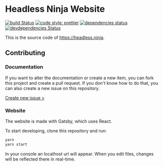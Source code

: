 # Headless Ninja Website

[![build Status](https://img.shields.io/travis/headless-ninja/website/master.svg?style=flat-square)](https://travis-ci.org/headless-ninja/website)
[![code style: prettier](https://img.shields.io/badge/code_style-prettier-ff69b4.svg?style=flat-square)](https://github.com/prettier/prettier)
[![dependencies status](https://img.shields.io/david/headless-ninja/website.svg?style=flat-square)](https://david-dm.org/headless-ninja/website)
[![devdependencies Status](https://img.shields.io/david/dev/headless-ninja/website.svg?style=flat-square)](https://david-dm.org/headless-ninja/website?type=dev)

This is the source code of <https://headless.ninja>.

## Contributing

### Documentation

If you want to alter the documentation or create a new item, you can fork this project and create a pull request. If you don't know how to do that, you can also create a new issue on this repository.

[Create new issue >](https://github.com/headless-ninja/website/issues/new)

### Website

The website is made with Gatsby, which uses React.

To start developing, clone this repository and run:

```bash
yarn
yarn start
```

In your console an localhost url will appear. When you edit files, changes will be reflected there in real-time.
